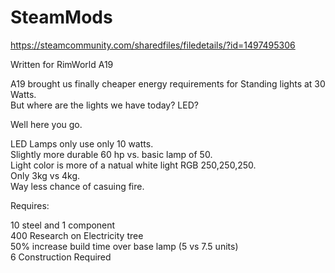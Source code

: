 # SteamMods

https://steamcommunity.com/sharedfiles/filedetails/?id=1497495306

Written for RimWorld A19

A19 brought us finally cheaper energy requirements for Standing lights at 30 Watts.  
But where are the lights we have today? LED? 

Well here you go.

LED Lamps only use only 10 watts.  
Slightly more durable 60 hp vs. basic lamp of 50.  
Light color is more of a natual white light RGB 250,250,250.  
Only 3kg vs 4kg.  
Way less chance of casuing fire.  

Requires:  

10 steel and 1 component  
400 Research on Electricity tree  
50% increase build time over base lamp (5 vs 7.5 units)  
6 Construction Required  
